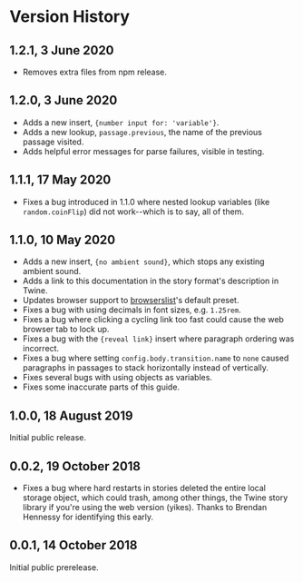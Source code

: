 # Version History

## 1.2.1, 3 June 2020

- Removes extra files from npm release.

## 1.2.0, 3 June 2020

- Adds a new insert, `{number input for: 'variable'}`.
- Adds a new lookup, `passage.previous`, the name of the previous passage visited.
- Adds helpful error messages for parse failures, visible in testing.

## 1.1.1, 17 May 2020

- Fixes a bug introduced in 1.1.0 where nested lookup variables (like
  `random.coinFlip`) did not work--which is to say, all of them.

## 1.1.0, 10 May 2020

- Adds a new insert, `{no ambient sound}`, which stops any existing ambient sound.
- Adds a link to this documentation in the story format's description in Twine.
- Updates browser support to [browserslist](https://github.com/browserslist/browserslist)'s default preset.
- Fixes a bug with using decimals in font sizes, e.g. `1.25rem`.
- Fixes a bug where clicking a cycling link too fast could cause the web browser tab
  to lock up.
- Fixes a bug with the `{reveal link}` insert where paragraph ordering was incorrect.
- Fixes a bug where setting `config.body.transition.name` to `none` caused paragraphs in passages to stack horizontally instead of vertically.
- Fixes several bugs with using objects as variables.
- Fixes some inaccurate parts of this guide.

## 1.0.0, 18 August 2019

Initial public release.

## 0.0.2, 19 October 2018

- Fixes a bug where hard restarts in stories deleted the entire local storage
  object, which could trash, among other things, the Twine story library if
  you're using the web version (yikes). Thanks to Brendan Hennessy for
  identifying this early.

## 0.0.1, 14 October 2018

Initial public prerelease.
